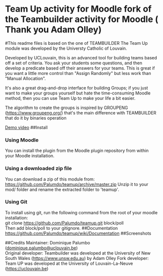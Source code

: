 # Team Up activity for Moodle fork of the Teambuilder activity for Moodle ( Thank you Adam Olley)

#This readme files is based on the one of TEAMBUILDER
The Team Up module was developed by the Universty Catholic of Louvain.

Developed by UCLouvain, this is an advanced tool for building teams based off a set of criteria. 
You ask your students some questions, and then develop a predicate based off their answers for your teams. 
This is great if you want a little more control than "Assign Randomly" but less work than "Manual Allocation".

It's also a great drag-and-drop interface for building Groups; 
if you just want to make your groups yourself but hate the time-consuming Moodle method, then you can use Team Up to make your life a bit easier.

The algorithm to create the groups is inspired by GROUPENG (https://www.groupeng.org/) that's the main difference with TEAMBUILDER that do it by binaries operation

[Demo video](https://podcast.uclouvain.be/xrSPa06aT4)
##Install
### Using Moodle
You can install the plugin from the Moodle plugin repository from within your Moodle installation.
### Using a downloaded zip file
You can download a zip of this module from: https://github.com/Palumdo/teamup/archive/master.zip
Unzip it to your mod/ folder and rename the extracted folder to 'teamup'.
### Using Git
To install using git, run the following command from the root of your moodle installation:  
git clone https://github.com/Palumdo/teamup.git block/poll  
Then add block/poll to your gitignore.
##Documentation
https://github.com/Palumdo/teamup/wiki/Documentation
##Screenshots

##Credits
Maintainer: Dominique Palumbo (dominique.palumbo@uclouvain.be)  
Original developer: Teambuilder was developed at the University of New South Wales (https://www.unsw.edu.au) by Adam Olley
Fork developer: Team UP was developed at the University of Louvain-La-Neuve (https://uclouvain.be)